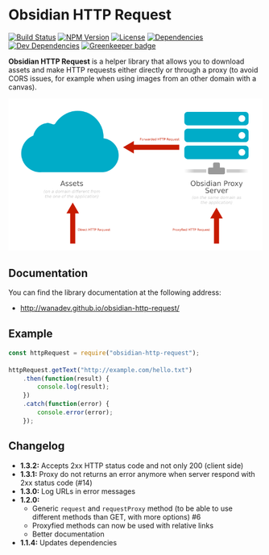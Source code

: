 # Obsidian HTTP Request

[![Build Status](https://travis-ci.org/wanadev/obsidian-http-request.svg?branch=master)](https://travis-ci.org/wanadev/obsidian-http-request)
[![NPM Version](http://img.shields.io/npm/v/obsidian-http-request.svg?style=flat)](https://www.npmjs.com/package/obsidian-http-request)
[![License](http://img.shields.io/npm/l/obsidian-http-request.svg?style=flat)](https://github.com/wanadev/obsidian-http-request/blob/master/LICENSE)
[![Dependencies](https://img.shields.io/david/wanadev/obsidian-http-request.svg?maxAge=2592000)]()
[![Dev Dependencies](https://img.shields.io/david/dev/wanadev/obsidian-http-request.svg?maxAge=2592000)]()
[![Greenkeeper badge](https://badges.greenkeeper.io/wanadev/obsidian-http-request.svg)](https://greenkeeper.io/)


**Obsidian HTTP Request** is a helper library that allows you to download
assets and make HTTP requests either directly or through a proxy (to avoid CORS
issues, for example when using images from an other domain with a canvas).

![Obsidian HTTP Request Schemas](./doc/images/obsidian-http-request-schema.png)


## Documentation

You can find the library documentation at the following address:

* http://wanadev.github.io/obsidian-http-request/


## Example

```javascript
const httpRequest = require("obsidian-http-request");

httpRequest.getText("http://example.com/hello.txt")
    .then(function(result) {
        console.log(result);
    })
    .catch(function(error) {
        console.error(error);
    });
```


## Changelog

* **1.3.2:** Accepts 2xx HTTP status code and not only 200 (client side)
* **1.3.1:** Proxy do not returns an error anymore when server respond with 2xx
  status code (#14)
* **1.3.0:** Log URLs in error messages
* **1.2.0:**
    * Generic `request` and `requestProxy` method (to be able to use different
      methods than GET, with more options) #6
    * Proxyfied methods can now be used with relative links
    * Better documentation
* **1.1.4:** Updates dependencies
